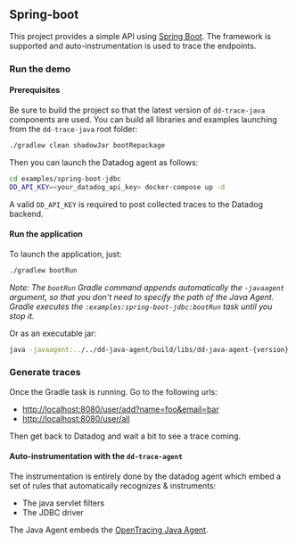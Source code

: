 ## Spring-boot 

This project provides a simple API using [Spring Boot][1]. The framework is supported and auto-instrumentation is used
to trace the endpoints.

[1]: https://projects.spring.io/spring-boot/
 
### Run the demo

#### Prerequisites

Be sure to build the project so that the latest version of ``dd-trace-java`` components are used. You can build
all libraries and examples launching from the ``dd-trace-java`` root folder:
```bash
./gradlew clean shadowJar bootRepackage
```

Then you can launch the Datadog agent as follows:
```bash
cd examples/spring-boot-jdbc
DD_API_KEY=<your_datadog_api_key> docker-compose up -d
```

A valid ``DD_API_KEY`` is required to post collected traces to the Datadog backend.

#### Run the application

To launch the application, just:
```bash
./gradlew bootRun
```

*Note: The ``bootRun`` Gradle command appends automatically the ``-javaagent`` argument, so that you don't need to specify
the path of the Java Agent. Gradle executes the ``:examples:spring-boot-jdbc:bootRun`` task until you
stop it.*

Or as an executable jar:
```bash
java -javaagent:../../dd-java-agent/build/libs/dd-java-agent-{version}.jar -Ddd.service.name=spring-boot-jdbc -jar build/libs/spring-boot-jdbc-demo.jar
```

### Generate traces

Once the Gradle task is running. Go to the following urls:

* [http://localhost:8080/user/add?name=foo&email=bar](http://localhost:8080/user/add?name=foo&email=bar)
* [http://localhost:8080/user/all](http://localhost:8080/user/all)

Then get back to Datadog and wait a bit to see a trace coming.

#### Auto-instrumentation with the `dd-trace-agent`

The instrumentation is entirely done by the datadog agent which embed a set of rules that automatically recognizes &
instruments:

- The java servlet filters
- The JDBC driver

The Java Agent embeds the [OpenTracing Java Agent](https://github.com/opentracing-contrib/java-agent).
